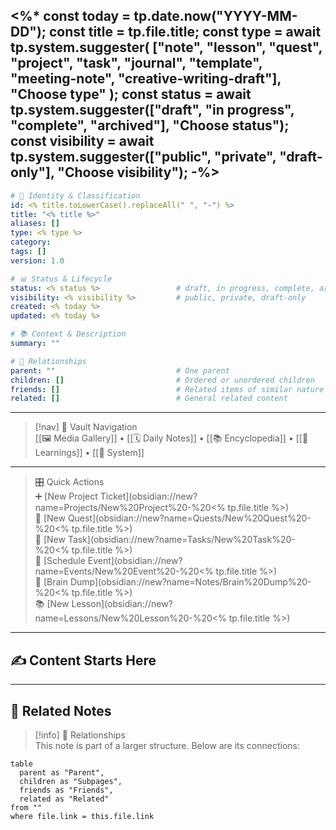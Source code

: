 <%*
const today = tp.date.now("YYYY-MM-DD");
const title = tp.file.title;
const type = await tp.system.suggester(
  ["note", "lesson", "quest", "project", "task", "journal", "template", "meeting-note", "creative-writing-draft"],
  "Choose type"
);
const status = await tp.system.suggester(["draft", "in progress", "complete", "archived"], "Choose status");
const visibility = await tp.system.suggester(["public", "private", "draft-only"], "Choose visibility");
-%>
---

```yaml
# 📄 Identity & Classification
id: <% title.toLowerCase().replaceAll(" ", "-") %>
title: "<% title %>"
aliases: []
type: <% type %>
category: 
tags: []
version: 1.0

# 📊 Status & Lifecycle
status: <% status %>                 # draft, in progress, complete, archived
visibility: <% visibility %>         # public, private, draft-only
created: <% today %>
updated: <% today %>

# 📚 Context & Description
summary: ""

# 🧭 Relationships
parent: ""                           # One parent
children: []                         # Ordered or unordered children
friends: []                          # Related items of similar nature
related: []                          # General related content
```

---

> [!nav] 🧭 Vault Navigation  
> [[🖼 Media Gallery]] • [[🗓 Daily Notes]] • [[📚 Encyclopedia]] • [[📘 Learnings]] • [[🧠 System]]


---

> 🎛 Quick Actions  
> ➕ [New Project Ticket](obsidian://new?name=Projects/New%20Project%20-%20<% tp.file.title %>)  
> 🏹 [New Quest](obsidian://new?name=Quests/New%20Quest%20-%20<% tp.file.title %>)  
> 🎯 [New Task](obsidian://new?name=Tasks/New%20Task%20-%20<% tp.file.title %>)  
> 📅 [Schedule Event](obsidian://new?name=Events/New%20Event%20-%20<% tp.file.title %>)  
> 📝 [Brain Dump](obsidian://new?name=Notes/Brain%20Dump%20-%20<% tp.file.title %>)  
> 📚 [New Lesson](obsidian://new?name=Lessons/New%20Lesson%20-%20<% tp.file.title %>)

---

## ✍️ Content Starts Here

<!-- Add your content below -->







---

## 🔗 Related Notes

> [!info] 🧠 Relationships  
> This note is part of a larger structure. Below are its connections:

```dataview
table
  parent as "Parent",
  children as "Subpages",
  friends as "Friends",
  related as "Related"
from ""
where file.link = this.file.link
